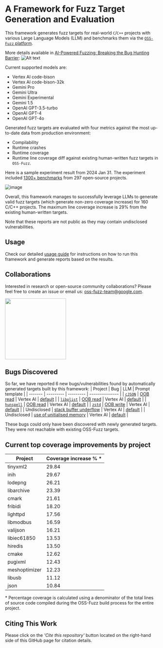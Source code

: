 # A Framework for Fuzz Target Generation and Evaluation

This framework generates fuzz targets for real-world `C`/`C++` projects with
various Large Language Models (LLM) and benchmarks them via the
[`OSS-Fuzz` platform](https://github.com/google/oss-fuzz).

More details available in [AI-Powered Fuzzing: Breaking the Bug Hunting Barrier](https://security.googleblog.com/2023/08/ai-powered-fuzzing-breaking-bug-hunting.html):
![Alt text](images/Overview.png "Overview")

Current supported models are:
- Vertex AI code-bison
- Vertex AI code-bison-32k
- Gemini Pro
- Gemini Ultra
- Gemini Experimental
- Gemini 1.5
- OpenAI GPT-3.5-turbo
- OpenAI GPT-4
- OpenAI GPT-4o

Generated fuzz targets are evaluated with four metrics against the most up-to-date data from production environment:
- Compilability
- Runtime crashes
- Runtime coverage
- Runtime line coverage diff against existing human-written fuzz targets in `OSS-Fuzz`.

Here is a sample experiment result from 2024 Jan 31.
The experiment included [1300+ benchmarks](./benchmark-sets/all) from 297 open-source projects.

![image](https://github.com/google/oss-fuzz-gen/assets/759062/fa53698b-e44c-4b58-b5e7-798337c8b752)

Overall, this framework manages to successfully leverage LLMs to generate valid fuzz targets (which generate non-zero coverage increase)
for 160 C/C++ projects. The maximum line coverage increase is 29% from the existing human-written targets.

Note that these reports are not public as they may contain undisclosed vulnerabilities. 

## Usage

Check our detailed [usage guide](./USAGE.md) for instructions on how to run this framework and generate reports based on the results.

## Collaborations
Interested in research or open-source community collaborations?
Please feel free to create an issue or email us: oss-fuzz-team@google.com.

<img src="images/Collaboration.png" width="200" height="200">

## Bugs Discovered

So far, we have reported 6 new bugs/vulnerabilities found by automatically generated targets built
by this framework:
| Project |    Bug    |    LLM    | Prompt template |
| ------- | --------- | --------- | --------------- |
| [`cJSON`](https://github.com/google/oss-fuzz/tree/master/projects/cjson) | [OOB read](https://github.com/DaveGamble/cJSON/issues/800) | Vertex AI | [default](prompts/template_xml) |
| [`libplist`](https://github.com/google/oss-fuzz/tree/master/projects/libplist) | [OOB read](https://github.com/libimobiledevice/libplist/issues/244) | Vertex AI | [default](prompts/template_xml) |
| [`hunspell`](https://github.com/google/oss-fuzz/tree/master/projects/hunspell) | [OOB read](https://github.com/hunspell/hunspell/issues/996) | Vertex AI | [default](prompts/template_xml) |
| [`zstd`](https://github.com/google/oss-fuzz/tree/master/projects/zstd) | [OOB write](https://bugs.chromium.org/p/oss-fuzz/issues/detail?id=67497) | Vertex AI | [default](prompts/template_xml) |
| Undisclosed | [stack buffer underflow](https://bugs.chromium.org/p/oss-fuzz/issues/detail?id=67483) | Vertex AI | [default](prompts/template_xml) |
| Undisclosed | [use of unitialised memory](https://bugs.chromium.org/p/oss-fuzz/issues/detail?id=67516) | Vertex AI | [default](prompts/template_xml) |

These bugs could only have been discovered with newly generated targets. They were not reachable with existing OSS-Fuzz targets.

## Current top coverage improvements by project

| Project  | Coverage increase % * |
|----------|-------------------|
| tinyxml2 | 29.84 |
| inih | 29.67 |   
| lodepng | 26.21 |
| libarchive | 23.39 |
| cmark | 21.61 | 
| fribidi | 18.20 |    
| lighttpd | 17.56 |
| libmodbus | 16.59 |
| valijson | 16.21 |
| libiec61850 | 13.53 |
| hiredis | 13.50 |
| cmake | 12.62 | 
| pugixml | 12.43 | 
| meshoptimizer | 12.23 |
| libusb | 11.12 | 
| json | 10.84 |

\* Percentage coverage is calculated using a denominator of the total lines of source code compiled during the
OSS-Fuzz build process for the entire project.

## Citing This Work
Please click on the _'Cite this repository'_ button located on the right-hand side of this GitHub page for citation details.
